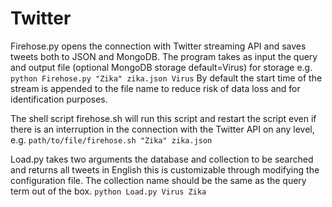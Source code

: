 # Twitter

Firehose.py opens the connection with Twitter streaming API and saves tweets both to JSON and MongoDB.
The program takes as input the query and output file (optional MongoDB storage default=Virus) for storage
e.g. 
`python Firehose.py "Zika" zika.json Virus`
By default the start time of the stream is appended to the file name to reduce risk of data loss and for
identification purposes.

The shell script firehose.sh will run this script and restart the script even if there is an interruption
in the connection with the Twitter API on any level, e.g.
`path/to/file/firehose.sh "Zika" zika.json`

Load.py takes two arguments the database and collection to be searched and returns all tweets in English this
is customizable through modifying the configuration file. The collection name should be the same as the query
term out of the box.
`python Load.py Virus Zika`
